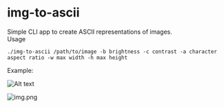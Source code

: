 # img-to-ascii

Simple CLI app to create ASCII representations of images.  
Usage

`./img-to-ascii /path/to/image -b brightness -c contrast -a character aspect ratio -w max width -h max height`

Example:

![Alt text](https://freerangestock.com/sample/127616/zebra-on-black-background-.jpg)

![img.png](https://i.postimg.cc/c6GL8MyK/img.png)
